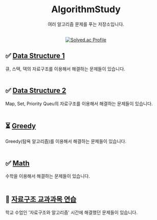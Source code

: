 <div align="center">

# AlgorithmStudy

여러 알고리즘 문제를 푸는 저장소입니다.
<br><br>

[![Solved.ac Profile](http://mazassumnida.wtf/api/v2/generate_badge?boj=dlalsdud102613)](https://solved.ac/dlalsdud102613/)

</div>

## ✅ [Data Structure 1](https://github.com/minyoung529/AlgorithmStudy/blob/main/DataStructure1/README.md)

큐, 스택, 덱의 자료구조를 이용해서 해결하는 문제들이 있습니다.<br><br>


## ✅ [Data Structure 2](https://github.com/minyoung529/AlgorithmStudy/blob/main/DataStructure2/README.md)

Map, Set, Priority Queu의 자료구조를 이용해서 해결하는 문제들이 있습니다.<br><br>


## ⏳ [Greedy](https://github.com/minyoung529/AlgorithmStudy/blob/main/Greedy/README.md)

Greedy(탐욕 알고리즘)를 이용해서 해결하는 문제들이 있습니다.<br><br>


## ✅ [Math](https://github.com/minyoung529/AlgorithmStudy/blob/main/Math/README.md)

수학을 이용해서 해결하는 문제들이 있습니다.<br><br>


## 🎒 [자료구조 교과과목 연습](https://github.com/minyoung529/AlgorithmStudy/tree/main/%EC%9E%90%EB%A3%8C%EA%B5%AC%EC%A1%B0%20%EA%B5%90%EA%B3%BC%EA%B3%BC%EB%AA%A9%20%EC%97%B0%EC%8A%B5%ED%8C%8C%EC%9D%BC/README.md)

학교 수업인 '자료구조와 알고리즘' 시간에 해결했던 문제들이 있습니다.<br><br>
